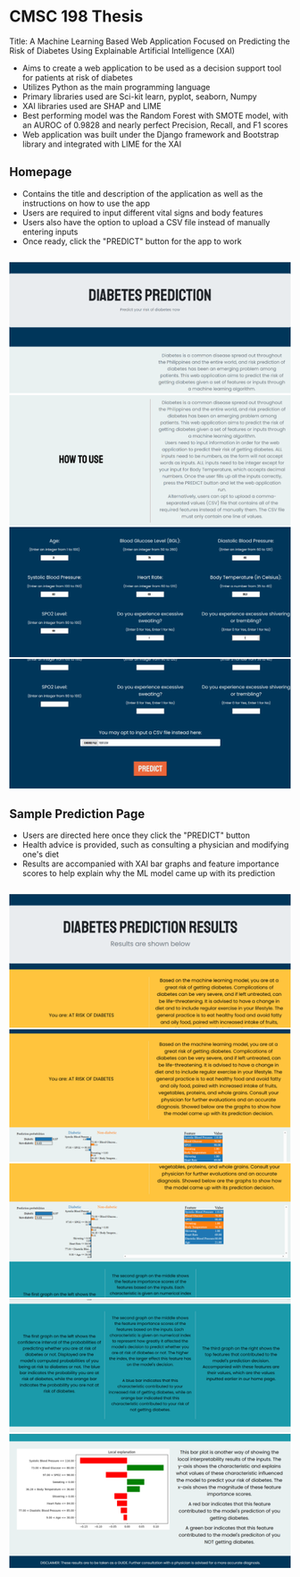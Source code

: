 # CMSC 198 Thesis
Title: A Machine Learning Based Web Application Focused on Predicting the Risk of Diabetes Using Explainable Artificial Intelligence (XAI)

- Aims to create a web application to be used as a decision support tool for patients at risk of diabetes
- Utilizes Python as the main programming language
- Primary libraries used are Sci-kit learn, pyplot, seaborn, Numpy
- XAI libraries used are SHAP and LIME
- Best performing model was the Random Forest with SMOTE model, with an AUROC of 0.9828 and nearly perfect Precision, Recall, and F1 scores
- Web application was built under the Django framework and Bootstrap library and integrated with LIME for the XAI


##
## Homepage
- Contains the title and description of the application as well as the instructions on how to use the app
- Users are required to input different vital signs and body features
- Users also have the option to upload a CSV file instead of manually entering inputs
- Once ready, click the "PREDICT" button for the app to work
##
<img src="https://github.com/aragahan/thesis/blob/main/home1.png">
<img src="https://github.com/aragahan/thesis/blob/main/home2.png">
<img src="https://github.com/aragahan/thesis/blob/main/home3.png">
<img src="https://github.com/aragahan/thesis/blob/main/home4.png">

##
## Sample Prediction Page
- Users are directed here once they click the "PREDICT" button
- Health advice is provided, such as consulting a physician and modifying one's diet
- Results are accompanied with XAI bar graphs and feature importance scores to help explain why the ML model came up with its prediction
##
<img src="https://github.com/aragahan/thesis/blob/main/predict1.png">
<img src="https://github.com/aragahan/thesis/blob/main/predict2.png">
<img src="https://github.com/aragahan/thesis/blob/main/predict3.png">
<img src="https://github.com/aragahan/thesis/blob/main/predict4.png">
<img src="https://github.com/aragahan/thesis/blob/main/predict5.png">
